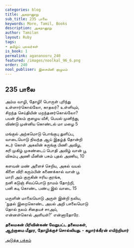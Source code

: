 ```yaml
---
categories: blog
title: அகநானூறு
sub_title: 235 பாலை
keywords: More, Tamil, Books
description: அகநானூறு
author: Tamilan
layout: Ruby
tags:
- தமிழ்ப் புலவர்கள்
is_book: 1
permalink: agananooru_240
featured: /images/noolkal_96_6.png
order: 240
nool_publiser: இசையினி குழுமம்
---
```



## 235 பாலை

அம்ம வாழி, தோழி! பொருள் புரிந்து  
உள்ளார்கொல்லோ, காதலர்? உள்ளியும்,  
சிறந்த செய்தியின் மறந்தனர்கொல்லோ?  
பயன் நிலம் குழைய வீசி, பெயல் முனிந்து,  
விண்டு முன்னிய கொண்டல் மா மழை 5

மங்குல் அற்கமொடு பொங்குபு துளிப்ப,  
வாடையொடு நிவந்த ஆய் இதழ்த் தோன்றி  
சுடர் கொள் அகலின் சுருங்கு பிணி அவிழ,  
சுரி முகிழ் முசுண்டைப் பொதி அவிழ் வான் பூ  
விசும்பு அணி மீனின் பசும் புதல் அணிய, 10

களவன் மண் அளைச் செறிய, அகல் வயல்  
கிளை விரி கரும்பின் கணைக்கால் வான் பூ  
மாரி அம் குருகின் ஈரிய குரங்க,  
நனி கடுஞ் சிவப்பொடு நாமம் தோற்றி,  
பனி கடி கொண்ட பண்பு இல் வாடை 15

மருளின் மாலையொடு அருள் இன்றி நலிய,  
'நுதல் இறைகொண்ட அயல் அறி பசலையொடு  
தொல் நலம் சிதையச் சாஅய்,  
என்னள்கொல் அளியள்?' என்னாதோரே.

**தலைமகன் பிரிவின்கண் வேறுபட்ட தலைமகள்,  
ஆற்றாமை மீதூர, தோழிக்குச் சொல்லியது. - கழார்க்கீரன் எயிற்றியார்**

[அடுத்த பக்கம்](agananooru_241)